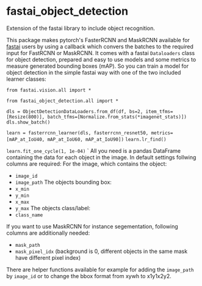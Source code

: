 # fastai_object_detection

Extension of the fastai library to include object recognition.

This package makes pytorch's FasterRCNN and MaskRCNN available for [fastai](https://www.fast.ai/) users by using a callback which convers the batches to the required input for FastRCNN or MaskRCNN. It comes with a fastai `Dataloaders` class for object detection, prepared and easy to use models and some metrics to measure generated bounding boxes (mAP). So you can train a model for object detection in the simple fastai way with one of the two included learner classes:

`from fastai.vision.all import *`

`from fastai_object_detection.all import *`

`dls = ObjectDetectionDataLoaders.from_df(df, bs=2, item_tfms=[Resize(800)], batch_tfms=[Normalize.from_stats(*imagenet_stats)])`
`dls.show_batch()`

`learn = fasterrcnn_learner(dls, fasterrcnn_resnet50, metrics=[mAP_at_IoU40, mAP_at_IoU60, mAP_at_IoU90])`
`learn.lr_find()`

`learn.fit_one_cycle(1, 1e-04)`
`
All you need is a pandas DataFrame containing the data for each object in the image. 
In default settings follwing columns are required:
For the image, which contains the object:
* `image_id`
* `image_path`
The objects bounding box:
* `x_min`
* `y_min`
* `x_max`
* `y_max`
The objects class/label:
* `class_name`

If you want to use MaskRCNN for instance segementation, following columns are additionally needed:
* `mask_path`
* `mask_pixel_idx` (background is 0, different objects in the same mask have different pixel index)

There are helper functions available for example for adding the `image_path` by `image_id` or to change the bbox format from xywh to x1y1x2y2.
